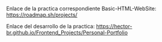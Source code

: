 Enlace de la practica correspondiente Basic-HTML-WebSite: https://roadmap.sh/projects/

Enlace del desarrollo de la practica: https://hector-br.github.io/Frontend_Projects/Personal-Portfolio
